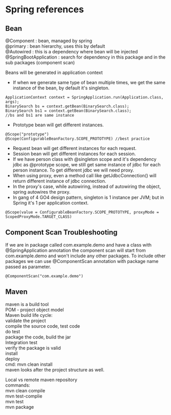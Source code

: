 # Spring references

## Bean

@Component : bean, managed by spring  
@primary : bean hierarchy, uses this by default  
@Autowired : this is a dependency where bean will be injected  
@SpringBootApplication : search for dependency in this package and in the sub packages (component scan)  
  
  
Beans will be generated in application context  
  

- If when we generate same type of bean multiple times, we get the same instance of the bean, by default it's singleton.

```
ApplicationContext context = SpringApplication.run(Application.class, args);
BinarySearch bs = context.getBean(BinarySearch.class);
BinarySearch bs1 = context.getBean(BinarySearch.class);
//bs and bs1 are same instance
```

- Prototype bean will get different instances.

```
@Scope("prototype")
@Scope(ConfigurableBeanFactory.SCOPE_PROTOTYPE) //best practice
```

- Request bean will get different instances for each request.
- Session bean will get different instances for each session.
- If we have person class with @singleton scope and it's dependency jdbc as @prototype scope, we still get same instance of jdbc for each person instance. To get different jdbc we will need proxy.
- When using proxy, even a method call like getJdbcConnection() will return different instance of jdbc connection.
- In the proxy's case, while autowiring, instead of autowiring the object, spring autowires the proxy.
- In gang of 4 GO4 design pattern, singleton is 1 instance per JVM; but in Spring it's 1 per application context.

```
@Scope(value = ConfigurableBeanFactory.SCOPE_PROTOTYPE, proxyMode = ScopedProxyMode.TARGET_CLASS)
```
  
## Component Scan Troubleshooting
If we are in package called com.example.demo and have a class with @SpringApplication annotation
the component scan will start from com.example.demo and won't include any other packages. 
To include other packages we can use @ComponentScan annotation with package name passed as parameter.
```
@ComponentScan("com.example.demo")
```
## Maven
maven is a build tool  
POM - project object model  
Maven build life cycle:  
    validate the project  
    compile the source code, test code  
    do test  
    package the code, build the jar  
    Integration test  
    verify the package is valid  
    install  
    deploy  
cmd: mvn clean install  
maven looks after the project structure as well.  

Local vs remote maven repository  
commands:  
    mvn clean compile  
    mvn test-complie  
    mvn test  
    mvn package  